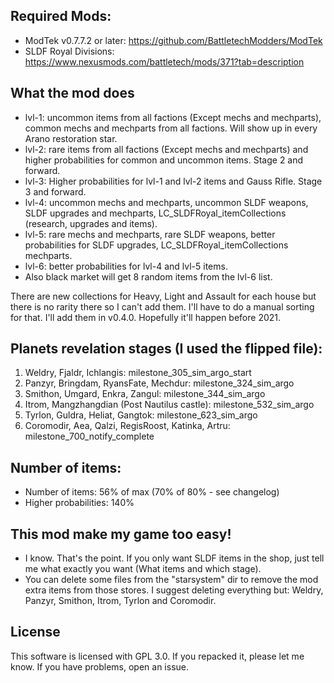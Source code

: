 ## Required Mods:
- ModTek v0.7.7.2 or later: https://github.com/BattletechModders/ModTek
- SLDF Royal Divisions: https://www.nexusmods.com/battletech/mods/371?tab=description

## What the mod does
- lvl-1: uncommon items from all factions (Except mechs and mechparts), common mechs and mechparts from all factions. Will show up in every Arano restoration star.
- lvl-2: rare items from all factions (Except mechs and mechparts) and higher probabilities for common and uncommon items. Stage 2 and forward.
- lvl-3: Higher probabilities for lvl-1 and lvl-2 items and Gauss Rifle. Stage 3 and forward.
- lvl-4: uncommon mechs and mechparts, uncommon SLDF weapons, SLDF upgrades and mechparts, LC_SLDFRoyal_itemCollections (research, upgrades and items).
- lvl-5: rare mechs and mechparts, rare SLDF weapons, better probabilities for SLDF upgrades, LC_SLDFRoyal_itemCollections mechparts. 
- lvl-6: better probabilities for lvl-4 and lvl-5 items.
- Also black market will get 8 random items from the lvl-6 list. 


There are new collections for Heavy, Light and Assault for each house but there is no rarity there so I can't add them. I'll have to do a manual sorting for that. I'll add them in v0.4.0. Hopefully it'll happen before 2021.

## Planets revelation stages (I used the flipped file):
1. Weldry, Fjaldr, Ichlangis: milestone_305_sim_argo_start
2. Panzyr, Bringdam, RyansFate, Mechdur: milestone_324_sim_argo
3. Smithon, Umgard, Enkra, Zangul: milestone_344_sim_argo
4. Itrom, Mangzhangdian (Post Nautilus castle): milestone_532_sim_argo
5. Tyrlon, Guldra, Heliat, Gangtok: milestone_623_sim_argo
6. Coromodir, Aea, Qalzi, RegisRoost, Katinka, Artru: milestone_700_notify_complete

## Number of items:
- Number of items: 56% of max (70% of 80% - see changelog)
- Higher probabilities: 140%

## This mod make my game too easy!
- I know. That's the point. If you only want SLDF items in the shop, just tell me what exactly you want (What items and which stage).
- You can delete some files from the "starsystem" dir to remove the mod extra items from those stores. I suggest deleting everything but: Weldry, Panzyr, Smithon, Itrom, Tyrlon and Coromodir.

## License
This software is licensed with GPL 3.0. If you repacked it, please let me know. If you have problems, open an issue.

